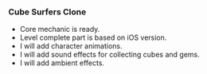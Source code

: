 ### Cube Surfers Clone

- Core mechanic is ready.
- Level complete part is based on iOS version.
- I will add character animations.
- I will add sound effects for collecting cubes and gems.
- I will add ambient effects.
